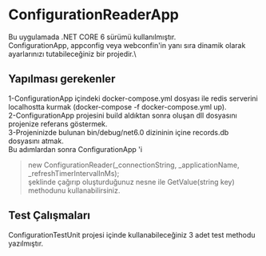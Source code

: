 # ConfigurationReaderApp

Bu uygulamada .NET CORE 6 sürümü kullanılmıştır.\
ConfigurationApp, appconfig veya webconfin'in yanı sıra dinamik olarak ayarlarınızı tutabileceğiniz bir projedir.\

## Yapılması gerekenler
1-ConfigurationApp içindeki docker-compose.yml dosyası ile redis serverini localhostta kurmak (docker-compose -f docker-compose.yml up).\
2-ConfigurationApp projesini build aldıktan sonra oluşan dll dosyasını projenize referans göstermek.\
3-Projeninizde bulunan bin/debug/net6.0 dizininin içine records.db dosyasını atmak.\
Bu adımlardan sonra ConfigurationApp 'i 
>new ConfigurationReader(_connectionString, _applicationName, _refreshTimerIntervalInMs); \
şeklinde çağırıp oluşturduğunuz nesne ile GetValue<T>(string key) methodunu kullanabilirsiniz.
  
## Test Çalışmaları
ConfigurationTestUnit projesi içinde kullanabileceğiniz 3 adet test methodu yazılmıştır.
